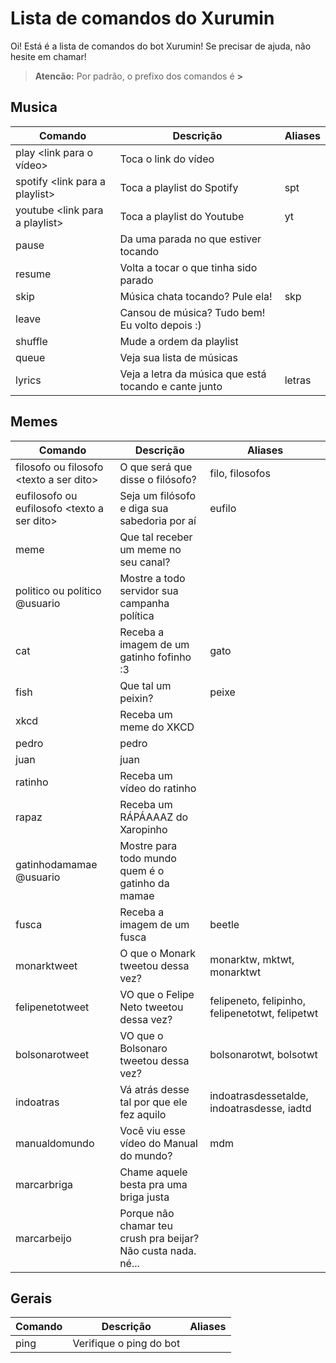 # Lista de comandos do Xurumin

Oi! Está é a lista de comandos do bot Xurumin! Se precisar de ajuda, não hesite em chamar!

> **Atencão:** Por padrão, o prefixo dos comandos é **>**

## Musica
| Comando | Descrição  | Aliases |
|--|--|--|
|play \<link para o vídeo>| Toca o link do vídeo | |
|spotify \<link para a playlist> | Toca a playlist do Spotify | spt |
|youtube \<link para a playlist> | Toca a playlist do Youtube| yt |
|pause| Da uma parada no que estiver tocando | |
|resume| Volta a tocar o que tinha sido parado | |
|skip| Música chata tocando? Pule ela! | skp |
|leave| Cansou de música? Tudo bem! Eu volto depois :) | |
|shuffle| Mude a ordem da playlist | |
|queue| Veja sua lista de músicas | |
|lyrics| Veja a letra da música que está tocando e cante junto | letras |

## Memes
| Comando | Descrição  | Aliases |
|--|--|--|
|filosofo ou filosofo \<texto a ser dito>| O que será que disse o filósofo? | filo, filosofos |
|eufilosofo ou eufilosofo \<texto a ser dito>| Seja um filósofo e diga sua sabedoria por aí | eufilo |
|meme| Que tal receber um meme no seu canal? ||
|politico ou politico @usuario| Mostre a todo servidor sua campanha política ||
|cat| Receba a imagem de um gatinho fofinho :3 | gato |
|fish| Que tal um peixin? | peixe |
|xkcd| Receba um meme do XKCD ||
|pedro| pedro ||
|juan| juan ||
|ratinho| Receba um vídeo do ratinho ||
|rapaz| Receba um RÁPÁAAAZ do Xaropinho ||
|gatinhodamamae @usuario| Mostre para todo mundo quem é o gatinho da mamae ||
|fusca| Receba a imagem de um fusca | beetle |
|monarktweet| O que o Monark tweetou dessa vez? | monarktw, mktwt, monarktwt |
|felipenetotweet| VO que o Felipe Neto tweetou dessa vez? | felipeneto, felipinho, felipenetotwt, felipetwt |
|bolsonarotweet| VO que o Bolsonaro tweetou dessa vez? | bolsonarotwt, bolsotwt |
|indoatras| Vá atrás desse tal por que ele fez aquilo | indoatrasdessetalde, indoatrasdesse, iadtd |
|manualdomundo| Você viu esse vídeo do Manual do mundo? | mdm |
|marcarbriga| Chame aquele besta pra uma briga justa ||
|marcarbeijo| Porque não chamar teu crush pra beijar? Não custa nada. né... ||

## Gerais
| Comando | Descrição  | Aliases |
|--|--|--|
|ping| Verifique o ping do bot | |